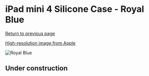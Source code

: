 # iPad mini 4 Silicone Case - Royal Blue

[Return to previous page](/ipad_mini4)

[High-resolution image from Apple](https://store.storeimages.cdn-apple.com/8756/as-images.apple.com/is/MM3M2?wid=4500&hei=4500&fmt=png)

<div style="width: 512px"><img src="/almost_uncompressed/MM3M2.webp" alt="Royal Blue"></div>

## Under construction

